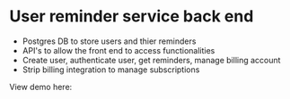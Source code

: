 # User reminder service back end

- Postgres DB to store users and thier reminders
- API's to allow the front end to access functionalities
- Create user, authenticate user, get reminders, manage billing account
- Strip billing integration to manage subscriptions

View demo here: